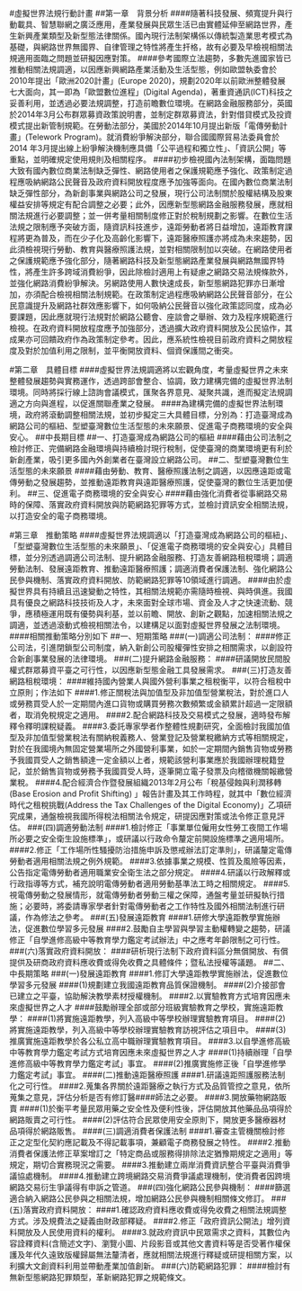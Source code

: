 #虛擬世界法規行動計畫
##第一章　背景分析
####隨著科技發展、頻寬提升與行動載具、智慧聯網之廣泛應用，產業發展與民眾生活已由實體延伸至網路世界，產生新興產業類型及新型態法律關係。國內現行法制架構係以傳統製造業思考模式為基礎，與網路世界無國界、自律管理之特性將產生扞格，故有必要及早檢視相關法規適用面臨之問題並研擬因應對策。
####參考國際立法趨勢，多數先進國家皆已推動相關法規調適，以因應新興網路產業活動及生活型態，例如歐盟執委會於2010年提出「歐洲2020計畫」(Europe 2020)，規劃2020年以前歐洲整體發展七大面向，其一即為「歐盟數位進程」(Digital Agenda)，著重資通訊(ICT)科技之妥善利用，並透過必要法規調整，打造前瞻數位環境。在網路金融服務部分，英國於2014年3月公布群眾募資政策說明書，並制定群眾募資法，針對借貸模式及投資模式提出新管制規範。在勞動法部分，美國於2014年10月提出新版「電傳勞動計畫」(Telework Program)。就消費紛爭解決部分，聯合國國際貿易法委員會於2014 年3月提出線上紛爭解決機制應具備「公平過程和獨立性」、「資訊公開」等重點，並明確規定使用規則及相關程序。
####初步檢視國內法制架構，面臨問題大致有國內數位商業法制缺乏彈性、網路使用者之保護規範應予強化、政策制定過程應吸納網路公民聲音及政府資料開放程度應予加強等面向。在國內數位商業法制缺乏彈性部分，為新創事業與網路公司之發展，現行公司法制關於股權結構及股東權益安排等規定有配合調整之必要；此外，因應新型態網路金融服務發展，應就相關法規進行必要調整；並一併考量相關制度修正對於稅制規劃之影響。在數位生活法規之限制應予突破方面，隨資訊科技進步，遠距勞動者將日益增加，遠距教育課程將更為普及，而在少子化及高齡化影響下，遠距醫療照護亦將成為未來趨勢，因此須檢視現行勞動、教育與醫療照護法規，並對相關限制加以突破。在網路使用者之保護規範應予強化部分，隨著網路科技及新型態網路產業發展與網路無國界特性，將產生許多跨域消費紛爭，因此除檢討適用上有疑慮之網路交易法規條款外，並強化網路消費紛爭解決。另網路使用人數快速成長，新型態網路犯罪亦日漸增加，亦須配合檢視相關法制規範。在政策制定過程應吸納網路公民聲音部分，在公民意識提升及網路社群效應影響下，如何吸納公民聲音以強化政策認同度，成為必要課題，因此應就現行法規對於網路公聽會、座談會之舉辦、效力及程序規範進行檢視。在政府資料開放程度應予加強部分，透過擴大政府資料開放及公民協作，其成果亦可回饋政府作為政策制定參考。因此，應系統性檢視目前政府資料之開放程度及對於加值利用之限制，並平衡開放資料、個資保護間之衝突。

#第二章　具體目標
####虛擬世界法規調適將以宏觀角度，考量虛擬世界之未來整體發展趨勢與實務運作，透過跨部會整合、協調，致力建構完備的虛擬世界法制環境。同時將採行線上諮詢會議模式，匯聚各界意見、凝聚共識，進而擬定法規調適之方向與進程，以促進關聯產業之發展。
####為建構完備的虛擬世界法制環境，政府將滾動調整相關法規，並初步擬定三大具體目標，分別為：打造臺灣成為網路公司的樞紐、型塑臺灣數位生活型態的未來願景、促進電子商務環境的安全與安心。
##中長期目標
##一、打造臺灣成為網路公司的樞紐
####藉由公司法制之檢討修正、完備網路金融環境與持續檢討現行稅制，促使臺灣的商業環境更有利於新創產業，吸引更多國內外創業者在臺灣設立網路公司。
##二、型塑臺灣數位生活型態的未來願景
####藉由勞動、教育、醫療照護法制之調適，以因應遠距或電傳勞動之發展趨勢，並推動遠距教育與遠距醫療照護，促使臺灣的數位生活更加便利。
##三、促進電子商務環境的安全與安心
####藉由強化消費者從事網路交易時的保障、落實政府資料開放與防範網路犯罪等方式，並檢討資訊安全相關法規，以打造安全的電子商務環境。

#第三章　推動策略
####虛擬世界法規調適以「打造臺灣成為網路公司的樞紐」、「型塑臺灣數位生活型態的未來願景」、「促進電子商務環境的安全與安心」具體目標，並分別透過調適公司法制、提升網路金融服務、打造友善網路租稅環境；調適勞動法制、發展遠距教育、推動遠距醫療照護；調適消費者保護法制、強化網路公民參與機制、落實政府資料開放、防範網路犯罪等10領域進行調適。
####由於虛擬世界具有持續且迅速變動之特性，其相關法規範亦需隨時檢視、與時俱進。我國具有優良之網路科技技術及人才，未來面對全球市場、資金及人才之快速流動、競爭，應積極運用既有優勢與利基，並以前瞻、開放、創新之觀點，加速相關法規之調適，並透過滾動式檢視相關法令，以建構足以面對虛擬世界發展之法制環境。
####相關推動策略分別如下
##一、短期策略
###(一)調適公司法制：
####修正公司法，引進閉鎖型公司制度，納入新創公司股權彈性安排之相關需求，以創設符合新創事業發展的法律環境。
###(二)提升網路金融服務：
####研議開放民間股權式群眾募資平臺之可行性，以因應新型態金融工具發展需求。
###(三)打造友善網路租稅環境：
####維持國內營業人與國外營利事業之租稅衡平，以符合租稅中立原則；作法如下
####1.修正關稅法與加值型及非加值型營業稅法，對於進口人或勞務買受人於一定期間內進口貨物或購買勞務次數頻繁或金額累計超過一定限額者，取消免稅規定之適用。
####2.配合網路科技及交易模式之發展，適時發布解釋令釋明課稅疑義。
####3.委託專家學者作整體性規劃研究，全面檢討我國加值型及非加值型營業稅法有關納稅義務人、營業登記及營業稅繳納方式等相關規定，對於在我國境內無固定營業場所之外國營利事業，如於一定期間內銷售貨物或勞務予我國買受人之銷售額達一定金額以上者，規範該營利事業應於我國辦理稅籍登記，並於銷售貨物或勞務予我國買受人時，逐筆開立電子發票及向稽徵機關報繳營業稅。
####4.配合經濟合作暨發展組織2013年2月公布「稅基侵蝕與利潤移轉 (Base Erosion and Profit Shifting) 」報告計畫及其工作時程，就其中「數位經濟時代之租稅挑戰(Address the Tax Challenges of the Digital Economy)」乙項研究成果，通盤檢視我國所得稅法相關法令規定，研提因應對策或法令修正意見評估。
###(四)調適勞動法制
####1.檢討修正「事業單位僱用女性勞工夜間工作場所必要之安全衛生設施標準」，或研議以行政命令釐定前開設施標準之適用場所。
####2.修正「工作場所性騷擾防治措施申訴及懲戒辦法訂定準則」，研議釐定電傳勞動者適用相關法規之例外規範。
####3.依據事業之規模、性質及風險等因素，公告指定電傳勞動者適用職業安全衛生法之部分規定。
####4.研議以行政解釋或行政指導等方式，補充說明電傳勞動者適用勞動基準法工時之相關規定。
####5.視電傳勞動之發展情形，就電傳勞動者勞動三權之保障，通盤考量並研擬執行措施；必要時，將委請專家學者針對電傳勞動者之工作特性及國外相關法制進行研議，作為修法之參考。
###(五)發展遠距教育
####1.研修大學遠距教學實施辦法，促進數位學習多元發展
####2.鼓勵自主學習與學習主動權轉變之趨勢，研議修正「自學進修高級中等教育學力鑑定考試辦法」中之應考年齡限制之可行性。
###(六)落實政府資料開放：
####研析現行法制下政府資料區分無償開放、有償提供及研商政府資料應收費或得免收費之具體條件；暨私法授權等議題。
##二、中長期策略
###(一)發展遠距教育
####1.修訂大學遠距教學實施辦法，促進數位學習多元發展
####(1)規劃建立我國遠距教育品質保證機制。
####(2)介接部會已建立之平臺，協助解決教學素材授權機制。
####2.以實驗教育方式培育因應未來虛擬世界之人才
####鼓勵辦理全部或部分班級實驗教育之學校，實施遠距教學：
####(1)將實施遠距教學，列入高級中等學校辦理實驗教育項目。
####(2)將實施遠距教學，列入高級中等學校辦理實驗教育訪視評估之項目中。
####(3)推廣實施遠距教學於各公私立高中職辦理實驗教育項目。
####3.以自學進修高級中等教育學力鑑定考試方式培育因應未來虛擬世界之人才
####(1)持續辦理「自學進修高級中等教育學力鑑定考試」事宜。
####(2)推廣實施修正後「自學進修學力鑑定考試」事宜。
####(二)推動遠距醫療照護
####1.研議遠距照護服務法制化之可行性。
####2.蒐集各界關於遠距醫療之執行方式及品質管控之意見，依所蒐集之意見，評估分析是否有修訂醫####師法之必要。
####3.開放藥物網路販賣
####(1)於衡平考量民眾用藥之安全性及便利性後，評估開放其他藥品品項得於網路販賣之可行性。
####(2)評估符合民眾使用安全原則下，開放更多醫療器材品項得於網路販售。
####(三)調適消費者保護法制
####1.審查主管機關檢討修正之定型化契約應記載及不得記載事項，兼顧電子商務發展之特性。
####2.推動消費者保護法修正草案增訂之「特定商品或服務得排除法定猶豫期規定之適用」等規定，期切合實務現況之需要。
####3.推動建立兩岸消費資訊整合平臺與消費爭議協處機制。
####4.推動建立跨境網路交易消費爭議處理機制，使消費者因跨境網路交易衍生爭議得有申訴之管道。
###(四)強化網路公民參與機制：
####篩選適合納入網路公民參與之相關法規，增加網路公民參與機制相關條文修訂。
###(五)落實政府資料開放：
####1.確認政府資料應收費或得免收費之相關法規調整方式。涉及規費法之疑義由財政部釋疑。
####2.修正「政府資訊公開法」增列資料開放及人民使用資料的權利。
####3.就政府資訊中民眾需求之資料，其數位內容詮釋資料(含簡述文字)、瀏覽小圖、片段影音或其他文書資料等是否受著作權保護及年代久遠致版權歸屬無法釐清者，應就相關法規進行釋疑或研提相關方案，以利擴大文創資料利用並帶動產業加值創新。
###(六)防範網路犯罪：
####檢討有無新型態網路犯罪類型，革新網路犯罪之規範條文。